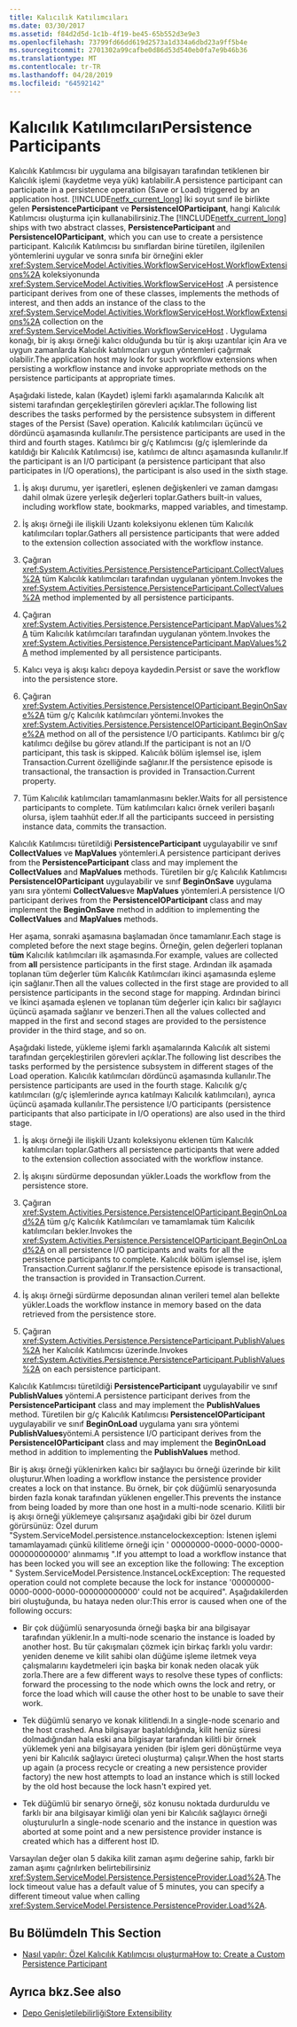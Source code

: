 ```yaml
---
title: Kalıcılık Katılımcıları
ms.date: 03/30/2017
ms.assetid: f84d2d5d-1c1b-4f19-be45-65b552d3e9e3
ms.openlocfilehash: 73799fd66dd619d2573a1d334a6dbd23a9ff5b4e
ms.sourcegitcommit: 2701302a99cafbe0d86d53d540eb0fa7e9b46b36
ms.translationtype: MT
ms.contentlocale: tr-TR
ms.lasthandoff: 04/28/2019
ms.locfileid: "64592142"
---
```

# <a name="persistence-participants"></a><span data-ttu-id="cdbfe-102">Kalıcılık Katılımcıları</span><span class="sxs-lookup"><span data-stu-id="cdbfe-102">Persistence Participants</span></span>
<span data-ttu-id="cdbfe-103">Kalıcılık Katılımcısı bir uygulama ana bilgisayarı tarafından tetiklenen bir Kalıcılık işlemi (kaydetme veya yük) katılabilir.</span><span class="sxs-lookup"><span data-stu-id="cdbfe-103">A persistence participant can participate in a persistence operation (Save or Load) triggered by an application host.</span></span> <span data-ttu-id="cdbfe-104">[!INCLUDE[netfx_current_long](../../../includes/netfx-current-long-md.md)] İki soyut sınıf ile birlikte gelen **PersistenceParticipant** ve **PersistenceIOParticipant**, hangi Kalıcılık Katılımcısı oluşturma için kullanabilirsiniz.</span><span class="sxs-lookup"><span data-stu-id="cdbfe-104">The [!INCLUDE[netfx_current_long](../../../includes/netfx-current-long-md.md)] ships with two abstract classes, **PersistenceParticipant** and **PersistenceIOParticipant**, which you can use to create a persistence participant.</span></span> <span data-ttu-id="cdbfe-105">Kalıcılık Katılımcısı bu sınıflardan birine türetilen, ilgilenilen yöntemlerini uygular ve sonra sınıfa bir örneğini ekler <xref:System.ServiceModel.Activities.WorkflowServiceHost.WorkflowExtensions%2A> koleksiyonunda <xref:System.ServiceModel.Activities.WorkflowServiceHost> .</span><span class="sxs-lookup"><span data-stu-id="cdbfe-105">A persistence participant derives from one of these classes, implements the methods of interest, and then adds an instance of the class to the <xref:System.ServiceModel.Activities.WorkflowServiceHost.WorkflowExtensions%2A> collection on the <xref:System.ServiceModel.Activities.WorkflowServiceHost> .</span></span> <span data-ttu-id="cdbfe-106">Uygulama konağı, bir iş akışı örneği kalıcı olduğunda bu tür iş akışı uzantılar için Ara ve uygun zamanlarda Kalıcılık katılımcıları uygun yöntemleri çağırmak olabilir.</span><span class="sxs-lookup"><span data-stu-id="cdbfe-106">The application host may look for such workflow extensions when persisting a workflow instance and invoke appropriate methods on the persistence participants at appropriate times.</span></span>  
  
 <span data-ttu-id="cdbfe-107">Aşağıdaki listede, kalan (Kaydet) işlemi farklı aşamalarında Kalıcılık alt sistemi tarafından gerçekleştirilen görevleri açıklar.</span><span class="sxs-lookup"><span data-stu-id="cdbfe-107">The following list describes the tasks performed by the persistence subsystem in different stages of the Persist (Save) operation.</span></span> <span data-ttu-id="cdbfe-108">Kalıcılık katılımcıları üçüncü ve dördüncü aşamasında kullanılır.</span><span class="sxs-lookup"><span data-stu-id="cdbfe-108">The persistence participants are used in the third and fourth stages.</span></span> <span data-ttu-id="cdbfe-109">Katılımcı bir g/ç Katılımcısı (g/ç işlemlerinde da katıldığı bir Kalıcılık Katılımcısı) ise, katılımcı de altıncı aşamasında kullanılır.</span><span class="sxs-lookup"><span data-stu-id="cdbfe-109">If the participant is an I/O participant (a persistence participant that also participates in I/O operations), the participant is also used in the sixth stage.</span></span>  
  
1. <span data-ttu-id="cdbfe-110">İş akışı durumu, yer işaretleri, eşlenen değişkenleri ve zaman damgası dahil olmak üzere yerleşik değerleri toplar.</span><span class="sxs-lookup"><span data-stu-id="cdbfe-110">Gathers built-in values, including workflow state, bookmarks, mapped variables, and timestamp.</span></span>  
  
2. <span data-ttu-id="cdbfe-111">İş akışı örneği ile ilişkili Uzantı koleksiyonu eklenen tüm Kalıcılık katılımcıları toplar.</span><span class="sxs-lookup"><span data-stu-id="cdbfe-111">Gathers all persistence participants that were added to the extension collection associated with the workflow instance.</span></span>  
  
3. <span data-ttu-id="cdbfe-112">Çağıran <xref:System.Activities.Persistence.PersistenceParticipant.CollectValues%2A> tüm Kalıcılık katılımcıları tarafından uygulanan yöntem.</span><span class="sxs-lookup"><span data-stu-id="cdbfe-112">Invokes the <xref:System.Activities.Persistence.PersistenceParticipant.CollectValues%2A> method implemented by all persistence participants.</span></span>  
  
4. <span data-ttu-id="cdbfe-113">Çağıran <xref:System.Activities.Persistence.PersistenceParticipant.MapValues%2A> tüm Kalıcılık katılımcıları tarafından uygulanan yöntem.</span><span class="sxs-lookup"><span data-stu-id="cdbfe-113">Invokes the <xref:System.Activities.Persistence.PersistenceParticipant.MapValues%2A> method implemented by all persistence participants.</span></span>  
  
5. <span data-ttu-id="cdbfe-114">Kalıcı veya iş akışı kalıcı depoya kaydedin.</span><span class="sxs-lookup"><span data-stu-id="cdbfe-114">Persist or save the workflow into the persistence store.</span></span>  
  
6. <span data-ttu-id="cdbfe-115">Çağıran <xref:System.Activities.Persistence.PersistenceIOParticipant.BeginOnSave%2A> tüm g/ç Kalıcılık katılımcıları yöntemi.</span><span class="sxs-lookup"><span data-stu-id="cdbfe-115">Invokes the <xref:System.Activities.Persistence.PersistenceIOParticipant.BeginOnSave%2A> method on all of the persistence I/O participants.</span></span> <span data-ttu-id="cdbfe-116">Katılımcı bir g/ç katılımcı değilse bu görev atlandı.</span><span class="sxs-lookup"><span data-stu-id="cdbfe-116">If the participant is not an I/O participant, this task is skipped.</span></span> <span data-ttu-id="cdbfe-117">Kalıcılık bölüm işlemsel ise, işlem Transaction.Current özelliğinde sağlanır.</span><span class="sxs-lookup"><span data-stu-id="cdbfe-117">If the persistence episode is transactional, the transaction is provided in Transaction.Current property.</span></span>  
  
7. <span data-ttu-id="cdbfe-118">Tüm Kalıcılık katılımcıları tamamlanmasını bekler.</span><span class="sxs-lookup"><span data-stu-id="cdbfe-118">Waits for all persistence participants to complete.</span></span> <span data-ttu-id="cdbfe-119">Tüm katılımcıları kalıcı örnek verileri başarılı olursa, işlem taahhüt eder.</span><span class="sxs-lookup"><span data-stu-id="cdbfe-119">If all the participants succeed in persisting instance data, commits the transaction.</span></span>  
  
 <span data-ttu-id="cdbfe-120">Kalıcılık Katılımcısı türetildiği **PersistenceParticipant** uygulayabilir ve sınıf **CollectValues** ve **MapValues** yöntemleri.</span><span class="sxs-lookup"><span data-stu-id="cdbfe-120">A persistence participant derives from the **PersistenceParticipant** class and may implement the **CollectValues** and **MapValues** methods.</span></span> <span data-ttu-id="cdbfe-121">Türetilen bir g/ç Kalıcılık Katılımcısı **PersistenceIOParticipant** uygulayabilir ve sınıf **BeginOnSave** uygulama yanı sıra yöntemi **CollectValues**ve **MapValues** yöntemleri.</span><span class="sxs-lookup"><span data-stu-id="cdbfe-121">A persistence I/O participant derives from the **PersistenceIOParticipant** class and may implement the **BeginOnSave** method in addition to implementing the **CollectValues** and **MapValues** methods.</span></span>  
  
 <span data-ttu-id="cdbfe-122">Her aşama, sonraki aşamasına başlamadan önce tamamlanır.</span><span class="sxs-lookup"><span data-stu-id="cdbfe-122">Each stage is completed before the next stage begins.</span></span> <span data-ttu-id="cdbfe-123">Örneğin, gelen değerleri toplanan **tüm** Kalıcılık katılımcıları ilk aşamasında.</span><span class="sxs-lookup"><span data-stu-id="cdbfe-123">For example, values are collected from **all** persistence participants in the first stage.</span></span> <span data-ttu-id="cdbfe-124">Ardından ilk aşamada toplanan tüm değerler tüm Kalıcılık Katılımcıları ikinci aşamasında eşleme için sağlanır.</span><span class="sxs-lookup"><span data-stu-id="cdbfe-124">Then all the values collected in the first stage are provided to all persistence participants in the second stage for mapping.</span></span> <span data-ttu-id="cdbfe-125">Ardından birinci ve İkinci aşamada eşlenen ve toplanan tüm değerler için kalıcı bir sağlayıcı üçüncü aşamada sağlanır ve benzeri.</span><span class="sxs-lookup"><span data-stu-id="cdbfe-125">Then all the values collected and mapped in the first and second stages are provided to the persistence provider in the third stage, and so on.</span></span>  
  
 <span data-ttu-id="cdbfe-126">Aşağıdaki listede, yükleme işlemi farklı aşamalarında Kalıcılık alt sistemi tarafından gerçekleştirilen görevleri açıklar.</span><span class="sxs-lookup"><span data-stu-id="cdbfe-126">The following list describes the tasks performed by the persistence subsystem in different stages of the Load operation.</span></span> <span data-ttu-id="cdbfe-127">Kalıcılık katılımcıları dördüncü aşamasında kullanılır.</span><span class="sxs-lookup"><span data-stu-id="cdbfe-127">The persistence participants are used in the fourth stage.</span></span> <span data-ttu-id="cdbfe-128">Kalıcılık g/ç katılımcıları (g/ç işlemlerinde ayrıca katılmayı Kalıcılık katılımcıları), ayrıca üçüncü aşamada kullanılır.</span><span class="sxs-lookup"><span data-stu-id="cdbfe-128">The persistence I/O participants (persistence participants that also participate in I/O operations) are also used in the third stage.</span></span>  
  
1. <span data-ttu-id="cdbfe-129">İş akışı örneği ile ilişkili Uzantı koleksiyonu eklenen tüm Kalıcılık katılımcıları toplar.</span><span class="sxs-lookup"><span data-stu-id="cdbfe-129">Gathers all persistence participants that were added to the extension collection associated with the workflow instance.</span></span>  
  
2. <span data-ttu-id="cdbfe-130">İş akışını sürdürme deposundan yükler.</span><span class="sxs-lookup"><span data-stu-id="cdbfe-130">Loads the workflow from the persistence store.</span></span>  
  
3. <span data-ttu-id="cdbfe-131">Çağıran <xref:System.Activities.Persistence.PersistenceIOParticipant.BeginOnLoad%2A> tüm g/ç Kalıcılık Katılımcıları ve tamamlamak tüm Kalıcılık katılımcıları bekler.</span><span class="sxs-lookup"><span data-stu-id="cdbfe-131">Invokes the <xref:System.Activities.Persistence.PersistenceIOParticipant.BeginOnLoad%2A> on all persistence I/O participants and waits for all the persistence participants to complete.</span></span> <span data-ttu-id="cdbfe-132">Kalıcılık bölüm işlemsel ise, işlem Transaction.Current sağlanır.</span><span class="sxs-lookup"><span data-stu-id="cdbfe-132">If the persistence episode is transactional, the transaction is provided in Transaction.Current.</span></span>  
  
4. <span data-ttu-id="cdbfe-133">İş akışı örneği sürdürme deposundan alınan verileri temel alan bellekte yükler.</span><span class="sxs-lookup"><span data-stu-id="cdbfe-133">Loads the workflow instance in memory based on the data retrieved from the persistence store.</span></span>  
  
5. <span data-ttu-id="cdbfe-134">Çağıran <xref:System.Activities.Persistence.PersistenceParticipant.PublishValues%2A> her Kalıcılık Katılımcısı üzerinde.</span><span class="sxs-lookup"><span data-stu-id="cdbfe-134">Invokes <xref:System.Activities.Persistence.PersistenceParticipant.PublishValues%2A> on each persistence participant.</span></span>  
  
 <span data-ttu-id="cdbfe-135">Kalıcılık Katılımcısı türetildiği **PersistenceParticipant** uygulayabilir ve sınıf **PublishValues** yöntemi.</span><span class="sxs-lookup"><span data-stu-id="cdbfe-135">A persistence participant derives from the **PersistenceParticipant** class and may implement the **PublishValues** method.</span></span> <span data-ttu-id="cdbfe-136">Türetilen bir g/ç Kalıcılık Katılımcısı **PersistenceIOParticipant** uygulayabilir ve sınıf **BeginOnLoad** uygulama yanı sıra yöntemi **PublishValues**yöntemi.</span><span class="sxs-lookup"><span data-stu-id="cdbfe-136">A persistence I/O participant derives from the **PersistenceIOParticipant** class and may implement the **BeginOnLoad** method in addition to implementing the **PublishValues** method.</span></span>  
  
 <span data-ttu-id="cdbfe-137">Bir iş akışı örneği yüklenirken kalıcı bir sağlayıcı bu örneği üzerinde bir kilit oluşturur.</span><span class="sxs-lookup"><span data-stu-id="cdbfe-137">When loading a workflow instance the persistence provider creates a lock on that instance.</span></span> <span data-ttu-id="cdbfe-138">Bu örnek, bir çok düğümlü senaryosunda birden fazla konak tarafından yüklenen engeller.</span><span class="sxs-lookup"><span data-stu-id="cdbfe-138">This prevents the instance from being loaded by more than one host in a multi-node scenario.</span></span> <span data-ttu-id="cdbfe-139">Kilitli bir iş akışı örneği yüklemeye çalışırsanız aşağıdaki gibi bir özel durum görürsünüz: Özel durum "System.ServiceModel.persistence.ınstancelockexception: İstenen işlemi tamamlayamadı çünkü kilitleme örneği için ' 00000000-0000-0000-0000-000000000000' alınmamış ".</span><span class="sxs-lookup"><span data-stu-id="cdbfe-139">If you attempt to load a workflow instance that has been locked you will see an exception like the following: The exception " System.ServiceModel.Persistence.InstanceLockException: The requested operation could not complete because the lock for instance '00000000-0000-0000-0000-000000000000' could not be acquired".</span></span> <span data-ttu-id="cdbfe-140">Aşağıdakilerden biri oluştuğunda, bu hataya neden olur:</span><span class="sxs-lookup"><span data-stu-id="cdbfe-140">This error is caused when one of the following occurs:</span></span>  
  
- <span data-ttu-id="cdbfe-141">Bir çok düğümlü senaryosunda örneği başka bir ana bilgisayar tarafından yüklenir.</span><span class="sxs-lookup"><span data-stu-id="cdbfe-141">In a multi-node scenario the instance is loaded by another host.</span></span>  <span data-ttu-id="cdbfe-142">Bu tür çakışmaları çözmek için birkaç farklı yolu vardır: yeniden deneme ve kilit sahibi olan düğüme işleme iletmek veya çalışmalarını kaydetmeleri için başka bir konak neden olacak yük zorla.</span><span class="sxs-lookup"><span data-stu-id="cdbfe-142">There are a few different ways to resolve these types of conflicts: forward the processing to the node which owns the lock and retry, or force the load which will cause the other host to be unable to save their work.</span></span>  
  
- <span data-ttu-id="cdbfe-143">Tek düğümlü senaryo ve konak kilitlendi.</span><span class="sxs-lookup"><span data-stu-id="cdbfe-143">In a single-node scenario and the host crashed.</span></span>  <span data-ttu-id="cdbfe-144">Ana bilgisayar başlatıldığında, kilit henüz süresi dolmadığından hala eski ana bilgisayar tarafından kilitli bir örnek yüklemek yeni ana bilgisayara yeniden (bir işlem geri dönüştürme veya yeni bir Kalıcılık sağlayıcı üreteci oluşturma) çalışır.</span><span class="sxs-lookup"><span data-stu-id="cdbfe-144">When the host starts up again (a process recycle or creating a new persistence provider factory) the new host attempts to load an instance which is still locked by the old host because the lock hasn't expired yet.</span></span>  
  
- <span data-ttu-id="cdbfe-145">Tek düğümlü bir senaryo örneği, söz konusu noktada durduruldu ve farklı bir ana bilgisayar kimliği olan yeni bir Kalıcılık sağlayıcı örneği oluşturulur</span><span class="sxs-lookup"><span data-stu-id="cdbfe-145">In a single-node scenario and the instance in question was aborted at some point and a new persistence provider instance is created which has a different host ID.</span></span>  
  
 <span data-ttu-id="cdbfe-146">Varsayılan değer olan 5 dakika kilit zaman aşımı değerine sahip, farklı bir zaman aşımı çağrılırken belirtebilirsiniz <xref:System.ServiceModel.Persistence.PersistenceProvider.Load%2A>.</span><span class="sxs-lookup"><span data-stu-id="cdbfe-146">The lock timeout value has a default value of 5 minutes, you can specify a different timeout value when calling <xref:System.ServiceModel.Persistence.PersistenceProvider.Load%2A>.</span></span>  
  
## <a name="in-this-section"></a><span data-ttu-id="cdbfe-147">Bu Bölümde</span><span class="sxs-lookup"><span data-stu-id="cdbfe-147">In This Section</span></span>  
  
- [<span data-ttu-id="cdbfe-148">Nasıl yapılır: Özel Kalıcılık Katılımcısı oluşturma</span><span class="sxs-lookup"><span data-stu-id="cdbfe-148">How to: Create a Custom Persistence Participant</span></span>](how-to-create-a-custom-persistence-participant.md)  
  
## <a name="see-also"></a><span data-ttu-id="cdbfe-149">Ayrıca bkz.</span><span class="sxs-lookup"><span data-stu-id="cdbfe-149">See also</span></span>

- [<span data-ttu-id="cdbfe-150">Depo Genişletilebilirliği</span><span class="sxs-lookup"><span data-stu-id="cdbfe-150">Store Extensibility</span></span>](store-extensibility.md)
